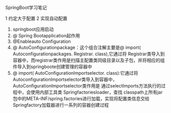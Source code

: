 SpringBoot学习笔记

1 约定大于配置
2 实现自动配置 
1. springboot应用启动
2. @ Spring Bootapplication起作用
3. @Enableauto Configuration
4. @ AutoConfigurationpackage：这个组合注解主要是@ import( Autoconfigurationpackages. Registrar. class),它通过将 Registrar类导入到容器中，而registrar类作用是扫描主配置类同级目录以及子包，并将相应的组件导入到springboote创建管理的容器中
5. @ import( AutoConfigurationlmportselector. class):它通过将
   Autoconfigurationlmportselector类导入到容器中， AutoConfigurationlmportselector类作用是
   通过selectlmports方法执行的过程中，会使用内部工具类 Springfactoriesloader，查找
   classpath上所有jar包中的META-INF/spring.factories进行加载，实现将配置类信息交给
   Springfactory加载器进行一系列的容器创建过程  